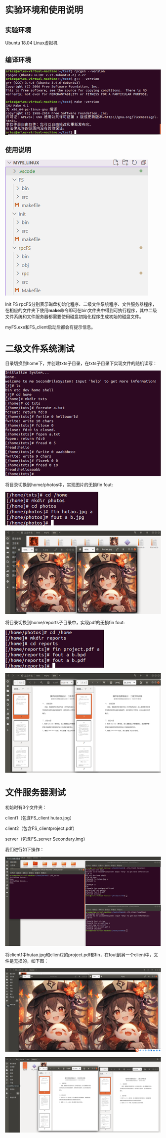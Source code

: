 # 实验环境和使用说明

## 实验环境

Ubuntu 18.04 Linux虚拟机

## 编译环境

![1713768270816](image/Readme/1713768270816.png)

## 使用说明

![1713768291872](image/Readme/1713768291872.png)

Init FS rpcFS分别表示磁盘初始化程序、二级文件系统程序、文件服务器程序，在相应的文件夹下使用**make**命令即可在bin文件夹中得到可执行程序，其中二级文件系统和文件服务器都需要使用磁盘初始化程序生成初始的磁盘文件。

myFS.exe和FS_client启动后都会有提示信息。

# 二级文件系统测试

目录切换到home下，并创建txts子目录，在txts子目录下实现文件的随机读写：

![1713768365957](image/Readme/1713768365957.png)

将目录切换到home/photos中，实现图片的无损fin fout:

![1713768403199](image/Readme/1713768403199.png)

![1713768429195](image/Readme/1713768429195.png)

将目录切换到home/reports子目录中，实现pdf的无损fin fout:

![1713768452580](image/Readme/1713768452580.png)

![1713768457392](image/Readme/1713768457392.png)

# 文件服务器测试

初始时有3个文件夹：

client1（包含FS_client hutao.jpg）

client2（包含FS_clientproject.pdf）

server（包含FS_server Secondary.img）

我们进行如下操作：

![1713768505012](image/Readme/1713768505012.png)

将client1中hutao.jpg和client2的project.pdf都fin，在fout到另一个client中，文件是无损的，如下图：

![1713768512035](image/Readme/1713768512035.png)


![1713768519302](image/Readme/1713768519302.png)
